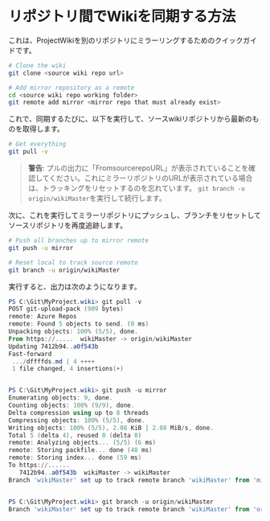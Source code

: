 # リポジトリ間でWikiを同期する方法

これは、ProjectWikiを別のリポジトリにミラーリングするためのクイックガイドです。

```bash
# Clone the wiki
git clone <source wiki repo url>

# Add mirror repository as a remote
cd <source wiki repo working folder>
git remote add mirror <mirror repo that must already exist>
```

これで、同期するたびに、以下を実行して、ソースwikiリポジトリから最新のものを取得します。

```bash
# Get everything
git pull -v
```

> **警告**: プルの出力に「FromsourcerepoURL」が表示されていることを確認してください。これにミラーリポジトリのURLが表示されている場合は、トラッキングをリセットするのを忘れています。 `git branch -u origin/wikiMaster`を実行して続行します。

次に、これを実行してミラーリポジトリにプッシュし、ブランチをリセットしてソースリポジトリを再度追跡します。

```bash
# Push all branches up to mirror remote
git push -u mirror

# Reset local to track source remote
git branch -u origin/wikiMaster

```

実行すると、出力は次のようになります。

```powershell
PS C:\Git\MyProject.wiki> git pull -v
POST git-upload-pack (909 bytes)
remote: Azure Repos
remote: Found 5 objects to send. (0 ms)
Unpacking objects: 100% (5/5), done.
From https://.....  wikiMaster -> origin/wikiMaster
Updating 7412b94..a0f543b
Fast-forward
 .../dffffds.md | 4 ++++
 1 file changed, 4 insertions(+)


PS C:\Git\MyProject.wiki> git push -u mirror
Enumerating objects: 9, done.
Counting objects: 100% (9/9), done.
Delta compression using up to 8 threads
Compressing objects: 100% (5/5), done.
Writing objects: 100% (5/5), 2.08 KiB | 2.08 MiB/s, done.
Total 5 (delta 4), reused 0 (delta 0)
remote: Analyzing objects... (5/5) (6 ms)
remote: Storing packfile... done (48 ms)
remote: Storing index... done (59 ms)
To https://......
   7412b94..a0f543b  wikiMaster -> wikiMaster
Branch 'wikiMaster' set up to track remote branch 'wikiMaster' from 'mirror'.


PS C:\Git\MyProject.wiki> git branch -u origin/wikiMaster
Branch 'wikiMaster' set up to track remote branch 'wikiMaster' from 'origin'.
```
